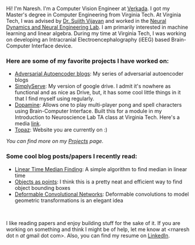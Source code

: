 Hi! I'm Naresh. I'm a Computer Vision Engineer at [Verkada](https://www.verkada.com/). I got my Master's degree in Computer Engineering from Virginia Tech. At Virginia Tech, I was advised by [Dr. Sujith Vijayan](https://neuroscience.vt.edu/people/core-faculty/vijayan-s.html) and worked in the [Neural Dynamics and Neural Engineering Lab](https://www.vijayan.neuroscience.vt.edu/).
I am primarily interested in machine learning and linear algebra. During my time at Virginia Tech, I was working on developing an Intracranial Electroencephalography (iEEG) based Brain-Computer Interface device.

### Here are some of my favorite projects I have worked on:

* [Adversarial Autoencoder blogs](https://github.com/Naresh1318/Adversarial_Autoencoder): My series of adversarial autoencoder blogs
* [SimplyServe](https://github.com/Naresh1318/simplyServe): My version of google drive. I admit it's nowhere as functional and as nice as Drive, but, it has some cool little things in it that I find myself using regularly.
* [Dopamine](https://github.com/Naresh1318/Dopamine): Allows one to play multi-player pong and spell characters using 
Brain-Computer Interface. Built this for a module in my Introduction to Neuroscience Lab TA class at Virginia Tech. Here's a media [link](https://video.vt.edu/media/Neuroscience+students+play+Pong+with+their+brains/1_iisvk154).
* [Topaz](https://github.com/Naresh1318/Topaz): Website you are currently on :)

*You can find more on my [Projects](https://naresh1318.com/projects) page.*

### Some cool blog posts/papers I recently read:
* [Linear Time Median Finding](https://rcoh.me/posts/linear-time-median-finding/): A simple algorithm to find median in linear time
* [Objects as points](https://arxiv.org/abs/1904.07850): I think this is a pretty neat and efficient way to find object bounding boxes
* [Deformable Convolutional Networks](https://arxiv.org/abs/1703.06211): Deformable convolutions to model geometric transformations is an elegant idea

<br/>

I like reading papers and enjoy building stuff for the sake of it. If you are working on something and think I might be of help, let me know at \<rnaresh dot n _at_ gmail dot com>.
Also, you can find my resume on [LinkedIn](https://www.linkedin.com/in/naresh-nagabushan-2946b013a/).
